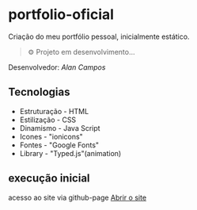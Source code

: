 # portfolio-oficial

Criação do meu portfólio pessoal,
inicialmente estático.


> ⚙ Projeto em desenvolvimento...

Desenvolvedor:  *Alan Campos*
## Tecnologias 

* Estruturação - HTML 
* Estilização  - CSS  
* Dinamismo    - Java Script 
* Icones  - "ionicons"
* Fontes  - "Google Fonts"
* Library - "Typed.js"(animation)

## execução inicial
acesso ao site via github-page
[Abrir o site](https://alancamposdev.github.io/portfolio-oficial/)